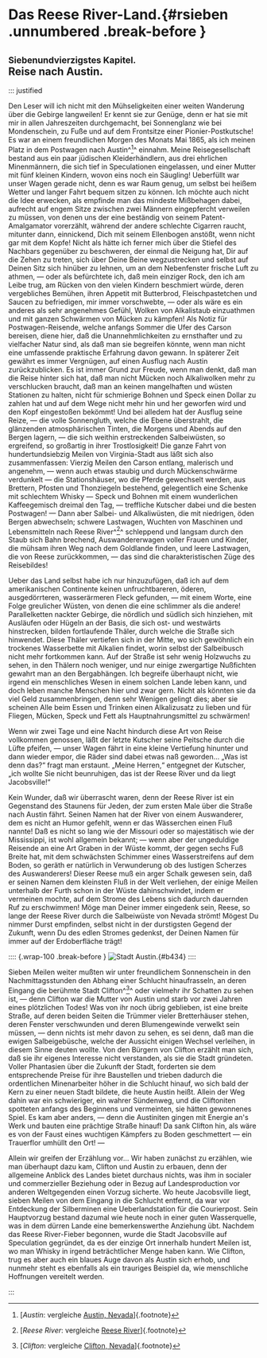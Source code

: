 # **Das Reese River-Land.**{#rsieben .unnumbered .break-before }

## <small>Siebenundvierzigstes Kapitel.</small><br />Reise nach Austin.

::: justified

Den Leser will ich nicht mit den Mühseligkeiten einer weiten Wanderung über die
Gebirge langweilen! Er kennt sie zur Genüge, denn er hat sie mit mir in allen
Jahreszeiten durchgemacht, bei Sonnenglanz wie bei Mondenschein, zu Fuße und auf
dem Frontsitze einer Pionier-Postkutsche! Es war an einem freundlichen Morgen
des Monats Mai 1865, als ich meinen Platz in dem Postwagen nach Austin^[^4700]^ einnahm.
Meine Reisegesellschaft bestand aus ein paar jüdischen Kleiderhändlern, aus drei
ehrlichen Minenmännern, die sich tief in Speculationen eingelassen, und einer
Mutter mit fünf kleinen Kindern, wovon eins noch ein Säugling! Ueberfüllt war
unser Wagen gerade nicht, denn es war Raum genug, um selbst bei heißem Wetter
und langer Fahrt bequem sitzen zu können. Ich möchte auch nicht die Idee
erwecken, als empfinde man das mindeste Mißbehagen dabei, aufrecht auf engem
Sitze zwischen zwei Männern eingepfercht verweilen zu müssen, von denen uns der
eine beständig von seinem Patent-Amalgamator vorerzählt, während der andere
schlechte Cigarren raucht, mitunter dann, einnickend, Dich mit seinem Ellenbogen
anstößt, wenn nicht gar mit dem Kopfe! Nicht als hätte ich ferner mich über die
Stiefel des Nachbars gegenüber zu beschweren, der einmal die Neigung hat, Dir
auf die Zehen zu treten, sich über Deine Beine wegzustrecken und selbst auf
Deinen Sitz sich hinüber zu lehnen, um an dem Nebenfenster frische Luft zu
athmen, — oder als befürchtete ich, daß mein einziger Rock, den ich am Leibe
trug, am Rücken von den vielen Kindern beschmiert würde, deren vergebliches
Bemühen, ihren Appetit mit Butterbrod, Fleischpastetchen und Saucen zu
befriedigen, mir immer vorschwebte, — oder als wäre es ein anderes als sehr
angenehmes Gefühl, Wolken von Alkalistaub einzuathmen und mit ganzen Schwärmen
von Mücken zu kämpfen! Als Notiz für Postwagen-Reisende, welche anfangs Sommer
die Ufer des Carson bereisen, diene hier, daß die Unannehmlichkeiten zu
ernsthafter und zu vielfacher Natur sind, als daß man sie begreifen könnte, wenn
man nicht eine umfassende praktische Erfahrung davon gewann. In späterer Zeit
gewährt es immer Vergnügen, auf einen Ausflug nach Austin zurückzublicken. Es
ist immer Grund zur Freude, wenn man denkt, daß man die Reise hinter sich hat,
daß man nicht Mücken noch Alkaliwolken mehr zu verschlucken braucht, daß man an
keinen mangelhaften und wüsten Stationen zu halten, nicht für schmierige Bohnen
und Speck einen Dollar zu zahlen hat und auf dem Wege nicht mehr hin und her
geworfen wird und den Kopf eingestoßen bekömmt! Und bei alledem hat der Ausflug
seine Reize, — die volle Sonnengluth, welche die Ebene überstrahlt, die
glänzenden atmosphärischen Tinten, die Morgens und Abends auf den Bergen lagern,
— die sich weithin erstreckenden Salbeiwüsten, so ergreifend, so großartig in
ihrer Trostlosigkeit! Die ganze Fahrt von hundertundsiebzig Meilen von
Virginia-Stadt aus läßt sich also zusammenfassen: Vierzig Meilen den Carson
entlang, malerisch und angenehm, — wenn auch etwas staubig und durch
Mückenschwärme verdunkelt — die Stationshäuser, wo die Pferde gewechselt werden,
aus Brettern, Pfosten und Thonziegeln bestehend, gelegentlich eine Schenke mit
schlechtem Whisky — Speck und Bohnen mit einem wunderlichen Kaffeegemisch
dreimal den Tag, — treffliche Kutscher dabei und die besten Postwagen! — Dann
aber Salbei- und Alkaliwüsten, die mit niedrigen, öden Bergen abwechseln;
schwere Lastwagen, Wuchten von Maschinen und Lebensmitteln nach Reese River^[^4701]^
schleppend und langsam durch den Staub sich Bahn brechend, Auswandererwagen
voller Frauen und Kinder, die mühsam ihren Weg nach dem Goldlande finden, und
leere Lastwagen, die von Reese zurückkommen, — das sind die charakteristischen
Züge des Reisebildes!

Ueber das Land selbst habe ich nur hinzuzufügen, daß ich auf dem amerikanischen
Continente keinen unfruchtbareren, öderen, ausgedörrteren, wasserärmeren Fleck
gefunden, — mit einem Worte, eine Folge greulicher Wüsten, von denen die eine
schlimmer als die andere! Parallelketten nackter Gebirge, die nördlich und
südlich sich hinziehen, mit Ausläufen oder Hügeln an der Basis, die sich ost-
und westwärts hinstrecken, bilden fortlaufende Thäler, durch welche die Straße
sich hinwendet. Diese Thäler vertiefen sich in der Mitte, wo sich gewöhnlich ein
trockenes Wasserbette mit Alkalien findet, worin selbst der Salbeibusch nicht
mehr fortkommen kann. Auf der Straße ist sehr wenig Holzwuchs zu sehen, in den
Thälern noch weniger, und nur einige zwergartige Nußfichten gewahrt man an den
Bergabhängen. Ich begreife überhaupt nicht, wie irgend ein menschliches Wesen in
einem solchen Lande leben kann, und doch leben manche Menschen hier und zwar
gern. Nicht als könnten sie da viel Geld zusammenbringen, denn sehr Wenigen
gelingt dies; aber sie scheinen Alle beim Essen und Trinken einen Alkalizusatz
zu lieben und für Fliegen, Mücken, Speck und Fett als Hauptnahrungsmittel zu
schwärmen!

Wenn wir zwei Tage und eine Nacht hindurch diese Art von Reise vollkommen
genossen, läßt der letzte Kutscher seine Peitsche durch die Lüfte pfeifen, —
unser Wagen fährt in eine kleine Vertiefung hinunter und dann wieder empor, die
Räder sind dabei etwas naß geworden... „Was ist denn das?“ fragt man
erstaunt. „Meine Herren,“ entgegnet der Kutscher, „ich wollte Sie nicht
beunruhigen, das ist der Reese River und da liegt Jacobsville!“

Kein Wunder, daß wir überrascht waren, denn der Reese River ist ein Gegenstand
des Staunens für Jeden, der zum ersten Male über die Straße nach Austin fährt.
Seinen Namen hat der River von einem Auswanderer, dem es nicht an Humor gefehlt,
wenn er das Wässerchen einen Fluß nannte! Daß es nicht so lang wie der Missouri
oder so majestätisch wie der Mississippi, ist wohl allgemein bekannt; — wenn
aber der ungeduldige Reisende an eine Art Graben in der Wüste kommt, der gegen
sechs Fuß Breite hat, mit dem schwächsten Schimmer eines Wasserstreifens auf dem
Boden, so geräth er natürlich in Verwunderung ob des lustigen Scherzes des
Auswanderers! Dieser Reese muß ein arger Schalk gewesen sein, daß er seinen
Namen dem kleinsten Fluß in der Welt verliehen, der einige Meilen unterhalb der
Furth schon in der Wüste dahinschwindet, indem er vermeinen mochte, auf dem
Strome des Lebens sich dadurch dauernden Ruf zu erschwimmen! Möge man Deiner
immer eingedenk sein, Reese, so lange der Reese River durch die Salbeiwüste von
Nevada strömt! Mögest Du nimmer Durst empfinden, selbst nicht in der durstigsten
Gegend der Zukunft, wenn Du des edlen Stromes gedenkst, der Deinen Namen für
immer auf der Erdoberfläche trägt!

:::: {.wrap-100 .break-before }
![Stadt Austin.](Abenteuer_im_Apachenlande_0434.jpg "Stadt Austin."){#b434}
::::

Sieben Meilen weiter mußten wir unter freundlichem Sonnenschein in den
Nachmittagsstunden den Abhang einer Schlucht hinaufrasseln, an deren Eingang die
berühmte Stadt Clifton^[^4702]^ oder vielmehr ihr Schatten zu sehen ist, — denn Clifton
war die Mutter von Austin und starb vor zwei Jahren eines plötzlichen Todes! Was
von ihr noch übrig geblieben, ist eine breite Straße, auf deren beiden Seiten
die Trümmer vieler Bretterhäuser stehen, deren Fenster verschwunden und deren
Blumengewinde verwelkt sein müssen, — denn nichts ist mehr davon zu sehen, es
sei denn, daß man die ewigen Salbeigebüsche, welche der Aussicht einigen Wechsel
verleihen, in diesem Sinne deuten wollte. Von den Bürgern von Clifton erzählt
man sich, daß sie ihr eigenes Interesse nicht verstanden, als sie die Stadt
gründeten. Voller Phantasien über die Zukunft der Stadt, forderten sie dem
entsprechende Preise für ihre Baustellen und trieben dadurch die ordentlichen
Minenarbeiter höher in die Schlucht hinauf, wo sich bald der Kern zu einer neuen
Stadt bildete, die heute Austin heißt. Allein der Weg dahin war ein schwieriger,
ein wahrer Sündenweg, und die Cliftoniten spotteten anfangs des Beginnens und
vermeinten, sie hätten gewonnenes Spiel. Es kam aber anders, — denn die
Austiniten gingen mit Energie an's Werk und bauten eine prächtige Straße hinauf!
Da sank Clifton hin, als wäre es von der Faust eines wuchtigen Kämpfers zu Boden
geschmettert — ein Trauerflor umhüllt den Ort! —

Allein wir greifen der Erzählung vor... Wir haben zunächst zu erzählen, wie
man überhaupt dazu kam, Clifton und Austin zu erbauen, denn der allgemeine
Anblick des Landes bietet durchaus nichts, was ihm in socialer und commerzieller
Beziehung oder in Bezug auf Landesproduction vor anderen Weltgegenden einen
Vorzug sicherte. Wo heute Jacobsville liegt, sieben Meilen von dem Eingang in
die Schlucht entfernt, da war vor Entdeckung der Silberminen eine
Ueberlandstation für die Courierpost. Sein Hauptvorzug bestand dazumal wie heute
noch in einer guten Wasserquelle, was in dem dürren Lande eine bemerkenswerthe
Anziehung übt. Nachdem das Reese River-Fieber begonnen, wurde die Stadt
Jacobsville auf Speculation gegründet, da es der einzige Ort innerhalb hundert
Meilen ist, wo man Whisky in irgend beträchtlicher Menge haben kann. Wie
Clifton, trug es aber auch ein blaues Auge davon als Austin sich erhob, und
nunmehr steht es ebenfalls als ein trauriges Beispiel da, wie menschliche
Hoffnungen vereitelt werden.

:::

[^4700]: [*Austin*: vergleiche [Austin, Nevada](https://de.wikipedia.org/wiki/Austin_(Nevada))]{.footnote}

[^4701]: [*Reese River*: vergleiche [Reese River](https://de.wikipedia.org/wiki/Reese_River)]{.footnote}

[^4702]: [*Clifton*: vergleiche [Clifton, Nevada](https://en.wikipedia.org/wiki/Clifton,_Nevada)]{.footnote}
